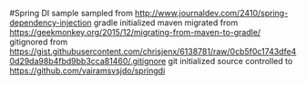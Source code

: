 #Spring DI sample
sampled from http://www.journaldev.com/2410/spring-dependency-injection
gradle initialized
maven migrated from https://geekmonkey.org/2015/12/migrating-from-maven-to-gradle/
gitignored from https://gist.githubusercontent.com/chrisjenx/6138781/raw/0cb5f0c1743dfe40d29da98b4fbd9bb3cca81460/.gitignore
git initialized
source controlled to https://github.com/vairamsvsjdo/springdi

